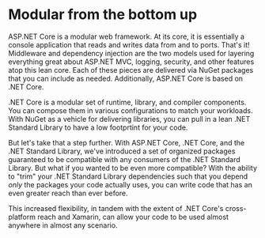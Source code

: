 # Modular from the bottom up

ASP.NET Core is a modular web framework.  At its core, it is essentially a console application that reads and writes data from and to ports.  That's it!  Middleware and dependency injection are the two models used for layering everything great about ASP.NET MVC, logging, security, and other features atop this lean core.  Each of these pieces are delivered via NuGet packages that you can include as needed.  Additionally, ASP.NET Core is based on .NET Core.

.NET Core is a modular set of runtime, library, and compiler components.  You can compose them in various configurations to match your workloads.  With NuGet as a vehicle for delivering  libraries, you can pull in a lean .NET Standard Library to have a low footprtint for your code.

But let's take that a step further.  With ASP.NET Core, .NET Core, and the .NET Standard Library, we've introduced a set of organized packages guaranteed to be compatible with any consumers of the .NET Standard Library.  But what if you wanted to be even more compatible?  With the ability to "trim" your .NET Standard Library dependencies such that you depend *only* the packages your code actually uses, you can write code that has an even greater reach than ever before.

This increased flexibility, in tandem with the extent of .NET Core's cross-platform reach and Xamarin, can allow your code to be used almost anywhere in almost any scenario.